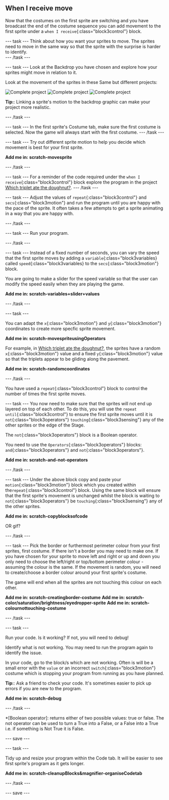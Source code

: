 ## When I receive move
Now that the costumes on the first sprite are switching and you have broadcast the end of the costume sequence you can add movement to the first sprite under a `when I receive`{:class="block3control"} block.

--- task ---
Think about how you want your sprites to move. The sprites need to move in the same way so that the sprite with the surprise is harder to identify.  
--- /task ---

--- task ---
Look at the Backdrop you have chosen and explore how your sprites might move in relation to it. 

Look at the movement of the sprites in these Same but different projects:

![Complete project](images/same_triplets.gif)
![Complete project](images/same_hens.gif)
![Complete project](images/same_presents.gif)

**Tip:**: Linking a sprite's motion to the backdrop graphic can make your project more realistic.

--- /task ---

--- task ---
In the first sprite's Costume tab, make sure the first costume is selected. Now the game will always start with the first costume.
--- /task ---

--- task ---
Try out different sprite motion to help you decide which movement is best for your first sprite.

**Add me in: scratch-movesprite**

--- /task ---

--- task ---
For a reminder of the code required under the `when I receive`{:class="block3control"} block explore the program in the project [Which triplet ate the doughnut?](https://scratch.mit.edu/projects/411558897).
--- /task ---

--- task ---
Adjust the values of `repeat`{:class="block3control"} and `secs`{:class="block3motion"} and run the program until you are happy with the pace of the sprite. It often takes a few attempts to get a sprite animating in a way that you are happy with.

--- /task ---

--- task ---
Run your program.

--- /task ---

--- task ---
Instead of a fixed number of seconds, you can vary the speed that the first sprite moves by adding a `variable`{:class="block3variables} called `speed`{:class="block3variables} to the `secs`{:class="block3motion"} block.

You are  going to make a slider for the speed variable so that the user can modify the speed easily when they are playing the game. 

**Add me in: scratch-variables+slider+values**

--- /task ---

--- task ---

You can adapt the `x`{:class="block3motion"} and `y`{:class="block3motion"} coordinates to create more specfic sprite movement.

**Add me in: scratch-movespriteusingOperators**

For example, in [Which triplet ate the doughnut?](https://scratch.mit.edu/projects/411558897/editor/), the sprites have a random `x`{:class="block3motion"} value and a fixed `y`{:class="block3motion"} value so that the triplets appear to be gliding along the pavement.

**Add me in: scratch-randomcoordinates**

--- /task ---

You have  used a `repeat`{:class="block3control"} block to control the number of times the first sprite moves. 

--- task ---
You now need to make sure that the sprites will not end up layered on top of each other. To do this, you will use the `repeat until`{:class="block3control"} to ensure the first sprite moves until it is `not`{:class="block3operators"} `touching`{:class="block3sensing"} any of the other sprites or the edge of the Stage.

The `not`{:class="block3operators"} block is a Boolean operator.

You need to use the `Operators`{:class="block3operators"} blocks: `and`{:class="block3operators"} and `not`{:class="block3operators"}.

**Add me in: scratch-and-not-operators**

--- /task ---

--- task ---
Under the above block copy and paste your `motion`{:class="block3motion"} block which you created within the`repeat`{:class="block3control"} block. Using the same block will ensure that the first sprite's movement is unchanged whilst the block is waiting to `not`{:class="block3operators"} be `touching`{:class="block3sensing"} any of the other sprites.

**Add me in: scratch-copyblocksofcode**

OR gif?

--- /task ---

--- task ---
Pick the border or furthermost perimeter colour from your first sprites, first costume. If there isn't a border you may need to make one. If you have chosen for your sprite to move left and right or up and down you only need to choose the left/right or top/bottom perimeter colour - assuming the colour is the same. If the movement is random, you will need to create/choose a border colour around your first sprite's costume.

The game will end when all the sprites are not touching this colour on each other.

**Add me in: scratch-creatingborder-costume**
**Add me in: scratch-color/saturation/brightness/eyedropper-sprite**
**Add me in: scratch-colournottouching-costume**

--- /task ---

--- task ---

Run your code. Is it working? If not, you will need to debug!

Identify what is not working. You may need to run the program again to identify the issue.

In your code, go to the block/s which are not working. Often is will be a small error with the `value` or an incorrect `switch`{:class="block3motion"} costume which is stopping your program from running as you have planned.

**Tip:**: Ask a friend to check your code. It's sometimes easier to pick up errors if you are new to the program.

**Add me in: scratch-debug**

--- /task ---

*[Boolean operator]: returns either of two possible values: true or false. The not operator can be used to turn a True into a False, or a False into a True i.e. if something is Not True it is False.

--- save ---

--- task ---

Tidy up and resize your program within the Code tab. It will be easier to see first sprite's program as it gets longer.

**Add me in: scratch-cleanupBlocks&magnifier-organiseCodetab**

--- /task ---

--- save ---
